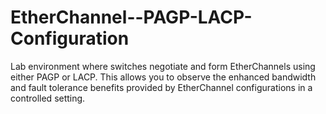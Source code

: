 # EtherChannel--PAGP-LACP-Configuration
Lab environment where switches negotiate and form EtherChannels using either PAGP or LACP. This allows you to observe the enhanced bandwidth and fault tolerance benefits provided by EtherChannel configurations in a controlled setting.
